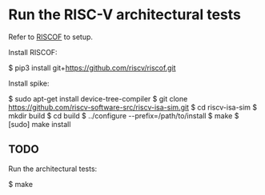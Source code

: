 # Run the RISC-V architectural tests

Refer to [RISCOF](https://riscof.readthedocs.io/en/stable/installation.html) to setup.

Install RISCOF:

$ pip3 install git+https://github.com/riscv/riscof.git

Install spike:

$ sudo apt-get install device-tree-compiler
$ git clone https://github.com/riscv-software-src/riscv-isa-sim.git
$ cd riscv-isa-sim
$ mkdir build
$ cd build
$ ../configure --prefix=/path/to/install
$ make
$ [sudo] make install

## TODO

Run the architectural tests:

$ make

